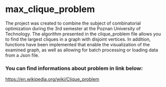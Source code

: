 # max_clique_problem

The project was created to combine the subject of combinatorial optimization during the 3rd semester at the Poznan University of Technology. The algorithm presented in the clique_problem file allows you to find the largest cliques in a graph with disjoint vertices. In addition, functions have been implemented that enable the visualization of the examined graph, as well as allowing for batch processing or loading data from a Json file.

### You can find informations about problem in link below: </br>
https://en.wikipedia.org/wiki/Clique_problem
